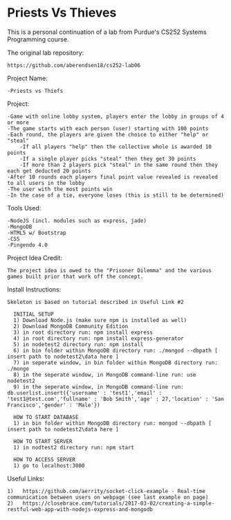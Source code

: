 # Priests Vs Thieves
This is a personal continuation of a lab from Purdue's CS252 Systems Programming course.

   The original lab repository:

	https://github.com/aberendsen18/cs252-lab06
  
  Project Name:
  
    -Priests vs Thiefs
  
  Project:
  
    -Game with online lobby system, players enter the lobby in groups of 4 or more
    -The game starts with each person (user) starting with 100 points
    -Each round, the players are given the choice to either "help" or "steal" 
    	-If all players "help" then the collective whole is awarded 10 points
    	-If a single player picks "steal" then they get 30 points
    	-If more than 2 players pick "steal" in the same round then they each get deducted 20 points
    -After 10 rounds each players final point value revealed is revealed to all users in the lobby
    -The user with the most points win
    -In the case of a tie, everyone loses (this is still to be determined)
  
  Tools Used:
  
    -NodeJS (incl. modules such as express, jade)
    -MongoDB
    -HTML5 w/ Bootstrap
    -CSS
    -Pingendo 4.0
    
Project Idea Credit:

    The project idea is owed to the "Prisoner Dilemma" and the various games built prior that work off the concept.
    
Install Instructions:

    Skeleton is based on tutorial described in Useful Link #2
    
      INITIAL SETUP
      1) Download Node.js (make sure npm is installed as well)
      2) Download MongoDB Community Edition
      3) in root directory run: npm install express
      4) in root directory run: npm install express-generator
      5) in nodetest2 directory run: npm install
      6) in bin folder within MongoDB directory run: ./mongod --dbpath [ insert path to nodetest2\data here ]
      7) in seperate window, in bin folder within MongoDB directory run: ./mongo
      8) in the seperate window, in MongoDB command-line run: use nodetest2
      9) in the seperate window, in MongoDB command-line run: db.userlist.insert({'username' : 'test1','email' : 'test1@test.com','fullname' : 'Bob Smith','age' : 27,'location' : 'San Francisco','gender' : 'Male'})
      
      HOW TO START DATABASE
      1) in bin folder within MongoDB directory run: mongod --dbpath [ insert path to nodetest2\data here ]
      
      HOW TO START SERVER
      1) in nodtest2 directory run: npm start
      
      HOW TO ACCESS SERVER
      1) go to localhost:3000
	
Useful Links:

    1)   https://github.com/aerrity/socket-click-example - Real-time communication between users on webpage (see last example on page)
    2)   https://closebrace.com/tutorials/2017-03-02/creating-a-simple-restful-web-app-with-nodejs-express-and-mongodb
    

